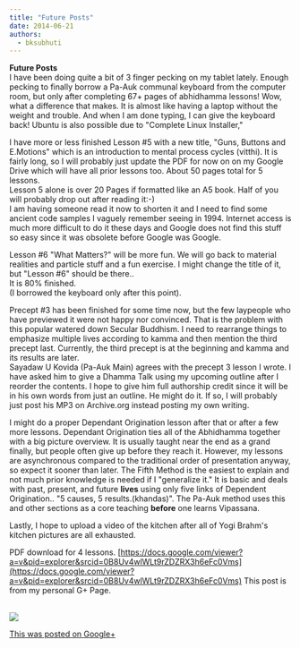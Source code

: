 ```yaml
---
title: "Future Posts"
date: 2014-06-21
authors: 
  - bksubhuti
---
```


**Future Posts**  
I have been doing quite a bit of 3 finger pecking on my tablet lately. Enough pecking to finally borrow a Pa-Auk communal keyboard from the computer room, but only after completing 67+ pages of abhidhamma lessons! Wow, what a difference that makes. It is almost like having a laptop without the weight and trouble. And when I am done typing, I can give the keyboard back! Ubuntu is also possible due to "Complete Linux Installer,"  
  
I have more or less finished Lesson #5 with a new title, "Guns, Buttons and E.Motions" which is an introduction to mental process cycles (vitthi). It is fairly long, so I will probably just update the PDF for now on on my Google Drive which will have all prior lessons too. About 50 pages total for 5 lessons.  
Lesson 5 alone is over 20 Pages if formatted like an A5 book. Half of you will probably drop out after reading it:-)  
I am having someone read it now to shorten it and I need to find some ancient code samples I vaguely remember seeing in 1994. Internet access is much more difficult to do it these days and Google does not find this stuff so easy since it was obsolete before Google was Google.  
  
Lesson #6 "What Matters?" will be more fun. We will go back to material realities and particle stuff and a fun exercise. I might change the title of it, but "Lesson #6" should be there..  
It is 80% finished.  
(I borrowed the keyboard only after this point).  
  
Precept #3 has been finished for some time now, but the few laypeople who have previewed it were not happy nor convinced. That is the problem with this popular watered down Secular Buddhism. I need to rearrange things to emphasize multiple lives according to kamma and then mention the third precept last. Currently, the third precept is at the beginning and kamma and its results are later.  
Sayadaw U Kovida (Pa-Auk Main) agrees with the precept 3 lesson I wrote. I have asked him to give a Dhamma Talk using my upcoming outline after I reorder the contents. I hope to give him full authorship credit since it will be in his own words from just an outline. He might do it. If so, I will probably just post his MP3 on Archive.org instead posting my own writing.  
  
I might do a proper Dependant Origination lesson after that or after a few more lessons. Dependant Origination ties all of the Abhidhamma together with a big picture overview. It is usually taught near the end as a grand finally, but people often give up before they reach it. However, my lessons are asynchronous compared to the traditional order of presentation anyway, so expect it sooner than later. The Fifth Method is the easiest to explain and not much prior knowledge is needed if I "generalize it." It is basic and deals with past, present, and future **lives** using only five links of Dependent Origination.. "5 causes, 5 results.(khandas)". The Pa-Auk method uses this and other sections as a core teaching **before** one learns Vipassana.  
  
Lastly, I hope to upload a video of the kitchen after all of Yogi Brahm's kitchen pictures are all exhausted.  
  
PDF download for 4 lessons. [https://docs.google.com/viewer?a=v&pid=explorer&srcid=0B8Uv4wlWLt9rZDZRX3h6eFc0Vms](https://docs.google.com/viewer?a=v&pid=explorer&srcid=0B8Uv4wlWLt9rZDZRX3h6eFc0Vms) This post is from my personal G+ Page.  
﻿

![](https://lh4.googleusercontent.com/-6t8mGiyGJrY/U6T44sQdkfI/AAAAAAAAJu4/jMJPcjF8NrU/w506-h750/14%2B-%2B1)

[This was posted on Google+](https://plus.google.com/+BhikkhuSubhuti/posts/iDE13RPcfDT)